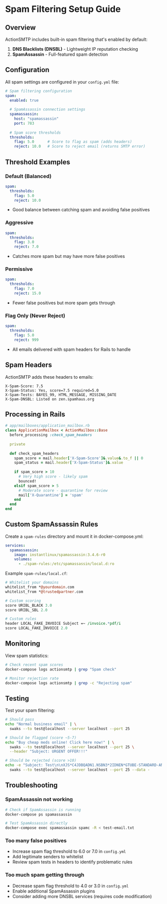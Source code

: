 # Spam Filtering Setup Guide

## Overview

ActionSMTP includes built-in spam filtering that's enabled by default:

1. **DNS Blacklists (DNSBL)** - Lightweight IP reputation checking
2. **SpamAssassin** - Full-featured spam detection

## Configuration

All spam settings are configured in your `config.yml` file:

```yaml
# Spam filtering configuration
spam:
  enabled: true
  
  # SpamAssassin connection settings
  spamassassin:
    host: "spamassassin"
    port: 783
    
  # Spam score thresholds
  thresholds:
    flag: 5.0      # Score to flag as spam (adds headers)
    reject: 10.0   # Score to reject email (returns SMTP error)
```

## Threshold Examples

### Default (Balanced)
```yaml
spam:
  thresholds:
    flag: 5.0
    reject: 10.0
```
- Good balance between catching spam and avoiding false positives

### Aggressive
```yaml
spam:
  thresholds:
    flag: 3.0
    reject: 7.0
```
- Catches more spam but may have more false positives

### Permissive
```yaml
spam:
  thresholds:
    flag: 7.0
    reject: 15.0
```
- Fewer false positives but more spam gets through

### Flag Only (Never Reject)
```yaml
spam:
  thresholds:
    flag: 5.0
    reject: 999
```
- All emails delivered with spam headers for Rails to handle

## Spam Headers

ActionSMTP adds these headers to emails:

```
X-Spam-Score: 7.5
X-Spam-Status: Yes, score=7.5 required=5.0
X-Spam-Tests: BAYES_99, HTML_MESSAGE, MISSING_DATE
X-Spam-DNSBL: Listed on zen.spamhaus.org
```

## Processing in Rails

```ruby
# app/mailboxes/application_mailbox.rb
class ApplicationMailbox < ActionMailbox::Base
  before_processing :check_spam_headers
  
  private
  
  def check_spam_headers
    spam_score = mail.header['X-Spam-Score']&.value&.to_f || 0
    spam_status = mail.header['X-Spam-Status']&.value
    
    if spam_score > 10
      # Very high score - likely spam
      bounced!
    elsif spam_score > 5
      # Moderate score - quarantine for review
      mail['X-Quarantine'] = 'spam'
    end
  end
end
```

## Custom SpamAssassin Rules

Create a `spam-rules` directory and mount it in docker-compose.yml:

```yaml
services:
  spamassassin:
    image: instantlinux/spamassassin:3.4.6-r0
    volumes:
      - ./spam-rules:/etc/spamassassin/local.d:ro
```

Example `spam-rules/local.cf`:
```perl
# Whitelist your domains
whitelist_from *@yourdomain.com
whitelist_from *@trustedpartner.com

# Custom scoring
score URIBL_BLACK 3.0
score URIBL_SBL 2.0

# Custom rules
header LOCAL_FAKE_INVOICE Subject =~ /invoice.*pdf/i
score LOCAL_FAKE_INVOICE 2.0
```

## Monitoring

View spam statistics:
```bash
# Check recent spam scores
docker-compose logs actionsmtp | grep "Spam check"

# Monitor rejection rate
docker-compose logs actionsmtp | grep -c "Rejecting spam"
```

## Testing

Test your spam filtering:

```bash
# Should pass
echo "Normal business email" | \
  swaks --to test@localhost --server localhost --port 25

# Should be flagged (score ~5-7)
echo "Buy cheap meds online! Click here now!" | \
  swaks --to test@localhost --server localhost --port 25 \
  --header "Subject: URGENT OFFER!!!"

# Should be rejected (score >10)
echo -e "Subject: Test\n\nXJS*C4JDBQADN1.NSBN3*2IDNEN*GTUBE-STANDARD-ANTI-UBE-TEST-EMAIL*C.34X" | \
  swaks --to test@localhost --server localhost --port 25 --data -
```

## Troubleshooting

### SpamAssassin not working
```bash
# Check if SpamAssassin is running
docker-compose ps spamassassin

# Test SpamAssassin directly
docker-compose exec spamassassin spamc -R < test-email.txt
```

### Too many false positives
- Increase spam flag threshold to 6.0 or 7.0 in `config.yml`
- Add legitimate senders to whitelist
- Review spam tests in headers to identify problematic rules

### Too much spam getting through
- Decrease spam flag threshold to 4.0 or 3.0 in `config.yml`
- Enable additional SpamAssassin plugins
- Consider adding more DNSBL services (requires code modification)
